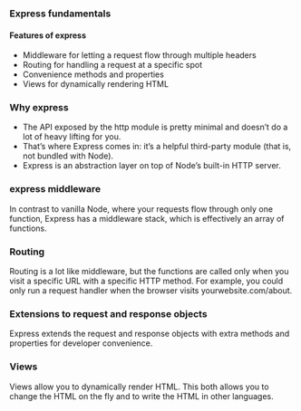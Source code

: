 ### Express fundamentals

#### Features of express
* Middleware for letting a request flow through multiple headers
* Routing for handling a request at a specific spot
* Convenience methods and properties
* Views for dynamically rendering HTML

### Why express
* The API exposed by the http module is pretty minimal and doesn’t do a lot of heavy lifting for you.
* That’s where Express comes in: it’s a helpful third-party module (that is, not bundled with Node). 
* Express is an abstraction layer on top of Node’s built-in HTTP server. 

### express middleware
In contrast to vanilla Node, where your requests flow through only one function, Express has a middleware stack, which is effectively an array of functions.

### Routing
Routing is a lot like middleware, but the functions are called only when you visit a specific URL with a specific HTTP method. For example, you could only run a request handler when the browser visits yourwebsite.com/about.

### Extensions to request and response objects 
Express extends the request and response objects with extra methods and properties for developer convenience.

### Views 
Views allow you to dynamically render HTML. This both allows you to change the HTML on the fly and to write the HTML in other languages.